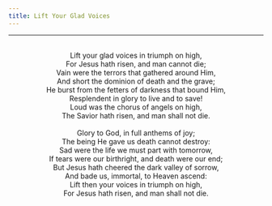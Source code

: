 ```yaml
---
title: Lift Your Glad Voices
---
```


---
<center>
<br/>
Lift your glad voices in triumph on high,<br/>
For Jesus hath risen, and man cannot die;<br/>
Vain were the terrors that gathered around Him,<br/>
And short the dominion of death and the grave;<br/>
He burst from the fetters of darkness that bound Him,<br/>
Resplendent in glory to live and to save!<br/>
Loud was the chorus of angels on high,<br/>
The Savior hath risen, and man shall not die.<br/>
<br/>
Glory to God, in full anthems of joy;<br/>
The being He gave us death cannot destroy:<br/>
Sad were the life we must part with tomorrow,<br/>
If tears were our birthright, and death were our end;<br/>
But Jesus hath cheered the dark valley of sorrow,<br/>
And bade us, immortal, to Heaven ascend:<br/>
Lift then your voices in triumph on high,<br/>
For Jesus hath risen, and man shall not die.<br/>

</center>